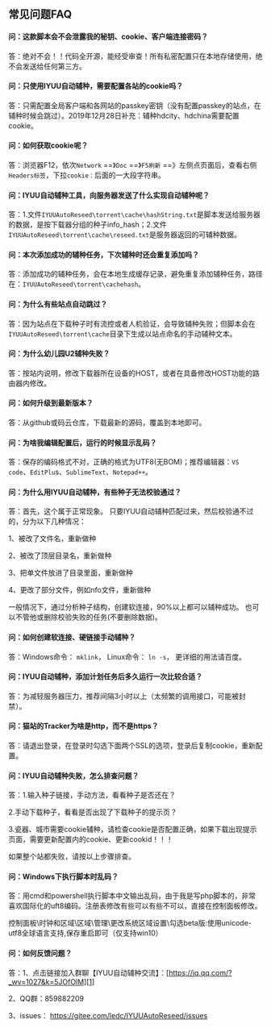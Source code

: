 ## 常见问题FAQ

#### 问：这款脚本会不会泄露我的秘钥、cookie、客户端连接密码？

答：绝对不会！！代码全开源，能经受审查！所有私密配置只在本地存储使用，绝不会发送给任何第三方。

#### 问：只使用IYUU自动辅种，需要配置各站的cookie吗？

答：只需配置全局客户端和各网站的passkey密钥（没有配置passkey的站点，在辅种时候会跳过）。2019年12月28日补充：辅种hdcity、hdchina需要配置cookie。

#### 问：如何获取cookie呢？

答：浏览器F12，依次`Network` ==》`Doc` ==》`F5刷新` ==》左侧点页面后，查看右侧`Headers标签`，下拉`cookie：`后面的一大段字符串。

#### 问：IYUU自动辅种工具，向服务器发送了什么实现自动辅种呢？

答：1.文件`IYUUAutoReseed\torrent\cache\hashString.txt`是脚本发送给服务器的数据，是按下载器分组的种子info_hash；2.文件`IYUUAutoReseed\torrent\cache\reseed.txt`是服务器返回的可辅种数据。

#### 问：本次添加成功的辅种任务，下次辅种时还会重复添加吗？

答：添加成功的辅种任务，会在本地生成缓存记录，避免重复添加辅种任务，路径在：`IYUUAutoReseed\torrent\cachehash`。

#### 问：为什么有些站点自动跳过？

答：因为站点在下载种子时有流控或者人机验证，会导致辅种失败；但脚本会在`IYUUAutoReseed\torrent\cache`目录下生成以站点命名的手动辅种文本。

#### 问：为什么幼儿园U2辅种失败？

答：按站内说明，修改下载器所在设备的HOST，或者在具备修改HOST功能的路由器内修改。

#### 问：如何升级到最新版本？

答：从github或码云仓库，下载最新的源码，覆盖到本地即可。

#### 问：为啥我编辑配置后，运行的时候显示乱码？

答：保存的编码格式不对，正确的格式为UTF8(无BOM)；推荐编辑器：`VS code`、`EditPlu`s、`SublimeText`、`Notepad++`。

#### 问：为什么用IYUU自动辅种，有些种子无法校验通过？

答：首先，这个属于正常现象。 只要IYUU自动辅种匹配过来，然后校验通不过的，分为以下几种情况： 

1、被改了文件名，重新做种 

2、被改了顶层目录名，重新做种 

3、把单文件放进了目录里面，重新做种 

4、更改了部分文件，例如nfo文件，重新做种

一般情况下，通过分析种子结构，创建软连接，90%以上都可以辅种成功。
也可以不管他或删除校验失败的任务(不要删除数据)。 

#### 问：如何创建软连接、硬链接手动辅种？

答：Windows命令： `mklink`， Linux命令： `ln -s`， 更详细的用法请百度。

#### 问：IYUU自动辅种，添加计划任务后多久运行一次比较合适？

答：为减轻服务器压力，推荐间隔3小时以上（太频繁的调用接口，可能被封禁）。

#### 问：猫站的Tracker为啥是http，而不是https？

答：请退出登录，在登录时勾选下面两个SSL的选项，登录后复制cookie，重新配置。

#### 问：IYUU自动辅种失败，怎么排查问题？

答：1.输入种子链接，手动方法，看看种子是否还在？

2.手动下载种子，看看是否出现了下载种子的提示页？

3.瓷器、城市需要cookie辅种，请检查cookie是否配置正确，如果下载出现提示页面，需要更新配置内的cookie、更新cookid！！！

如果整个站都失败，请按以上步骤排查。

#### 问：Windows下执行脚本时乱码？

答：用cmd和powershell执行脚本中文输出乱码，由于我是写php脚本的，非常喜欢国际化的uft8编码。注册表修改有些可以有些不可以，直接在控制面板修改。

控制面板\时钟和区域\区域\管理\更改系统区域设置\勾选beta版:使用unicode-utf8全球语言支持,保存重启即可（仅支持win10）

#### 问：如何反馈问题？

答：1、点击链接加入群聊【IYUU自动辅种交流】：[https://jq.qq.com/?_wv=1027&k=5JOfOlM][1]

2、QQ群：859882209

3、issues： https://gitee.com/ledc/IYUUAutoReseed/issues 


